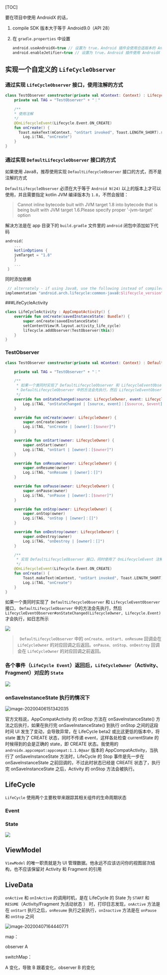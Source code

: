 

[TOC]

要在项目中使用 AndroidX 的话，

1. compile SDK 版本大于等于 Android9.0（API 28）

2. 在 `gradle.properties` 中设置

   ```groovy
   android.useAndroidX=true // 设置为 true，Android 插件会使用合适版本的 AndroidX library 代替 Support Library 库，默认是 false
   android.enableJetifier=true // 设置为 true，Android 插件使用 AndroidX 依赖重写已经存在的第三方 libraries 完成自动迁移，默认 false
   ```

## 实现一个自定义的 `LifeCycleObserver`

### 通过实现 `LifeCycleObserver` 接口，使用注解的方式

```kotlin
class TestObserver constructor(private val mContext: Context) : LifecycleObserver, {
	private val TAG = "TestObserver" + "："

	/**
 	* 使用注解
 	*/
	@OnLifecycleEvent(Lifecycle.Event.ON_CREATE)
	fun onCreate() {
  	  Toast.makeText(mContext, "onStart invoked", Toast.LENGTH_SHORT).show()
    	Log.i(TAG, "onCreate")
	}
}
```



### 通过实现 `DefaultLifecycleObserver` 接口的方式

如果使用 Java8，推荐使用实现 `DefaultLifecycleObserver` 接口的方式，而不是注解的方式

`DefaultLifecycleObserver` 必须在大于等于 `Android N(24)` 以上的版本上才可以使用，并且需要指定 kotlin JVM 编译版本为 `1.8`，不然会报错：

>  Cannot inline bytecode buit with JVM target 1.8 into bytecode that is being built with JVM target 1.6.Please specify proper '-jvm-target' option

解决方法是在 app 目录下的 `build.gradle` 文件里的 `android` 闭包中添加如下代码

```groovy
android{
	...
	kotlinOptions {
  	jvmTarget = "1.8"
	}
	...
 }
```

同时添加依赖

```groovy
 // alternately - if using Java8, use the following instead of compiler
implementation "android.arch.lifecycle:common-java8:$lifecycle_version"
```

###LifeCycleActivity

```kotlin
class LifeCycleActivity : AppCompatActivity() {
    override fun onCreate(savedInstanceState: Bundle?) {
        super.onCreate(savedInstanceState)
        setContentView(R.layout.activity_life_cycle)
        lifecycle.addObserver(TestObserver(this))
    }
}
```

### TestObserver

```kotlin
class TestObserver constructor(private val mContext: Context) : DefaultLifecycleObserver, LifecycleEventObserver {

    private val TAG = "TestObserver" + "："

    /**
     * 如果一个类同时实现了 DefaultLifecycleObserver 和 LifecycleEventObserver 接口
     * DefaultLifecycleObserver 中的方法会先执行，然后 LifecycleEventObserver#onStateChanged(LifecycleOwner, Lifecycle.Event) 才会执行
     */
    override fun onStateChanged(source: LifecycleOwner, event: Lifecycle.Event) {
        Log.i(TAG, "onStateChanged | [source, event]：[$source, $event]")
    }

    override fun onCreate(owner: LifecycleOwner) {
        super.onCreate(owner)
        Log.i(TAG, "onCreate | [owner]：[$owner]")
    }

    override fun onStart(owner: LifecycleOwner) {
        super.onStart(owner)
        Log.i(TAG, "onStart | [owner]：[$owner]")
    }

    override fun onResume(owner: LifecycleOwner) {
        super.onResume(owner)
        Log.i(TAG, "onResume | [owner]：[]")
    }

    override fun onPause(owner: LifecycleOwner) {
        super.onPause(owner)
        Log.i(TAG, "onPause | [owner]：[$owner]")
    }

    override fun onStop(owner: LifecycleOwner) {
        super.onStop(owner)
        Log.i(TAG, "onStop | [owner]：[]")
    }

    override fun onDestroy(owner: LifecycleOwner) {
        super.onDestroy(owner)
        Log.i(TAG, "onDestroy | [owner]：[]")
    }

    /**
     * 实现 DefaultLifecycleObserver 接口，同时使用了 OnLifecycleEvent 注解，则注解无效
     */
    @OnLifecycleEvent(Lifecycle.Event.ON_CREATE)
    fun onCreate() {
        Toast.makeText(mContext, "onStart invoked", Toast.LENGTH_SHORT).show()
        Log.i(TAG, "onCreate")
    }
}
```

如果一个类同时实现了` DefaultLifecycleObserver` 和 `LifecycleEventObserver` 接口， `DefaultLifecycleObserver` 中的方法会先执行，然后 `LifecycleEventObserver#onStateChanged(LifecycleOwner, Lifecycle.Event)` 才会执行，如日志所示


![](https://tva1.sinaimg.cn/large/00831rSTly1gdj8g69nzsj31kj044dj3.jpg)

> ` DefaultLifecycleObserver` 中的 `onCreate、onStart、onResume` 回调会在 `LifeCycleOwner` 的对应回调之后返回。`onPause、onStop、onDestroy` 回调会在 `LifeCycleOwner` 的对应回调之前返回。

### 各个事件（`LifeCycle Event`）返回后，`LifeCycleOwner`（Activity、Fragment）对应的 `State`

![](https://tva1.sinaimg.cn/large/00831rSTly1gdk2aqhvorj310207j78i.jpg)

### onSaveInstanceState 执行的情况下

![image-20200406151342035](https://tva1.sinaimg.cn/large/00831rSTly1gdk2gxvmkmj314d08oadt.jpg)

官方文档说，AppCompatActivity 的 onStop 方法在 onSaveInstanceState() 方法之后执行，如果在执行完 onSaveInstanceState() 到执行 onStop 之间的这段时间 UI 发生了变动，会导致异常，在 LifeCycle beta2 或比这更低的版本中，将 state 置为了 CREATE 状态，同时不传递 event，这样各处检查 currentState 的时候得到的会是正确的 state，即 CREATE 状态。我使用的 `androidx.appcompat:appcompat:1.1.0@aar` 版本的 AppCompatActivity，当执行了 onSaveInstanceState 方法时，LifeCycle 的 Stop 事件是先一步在 onSaveInstanceState 之前回调的，不过此时状态已经是 CREATE 状态了，执行完 onSaveInstanceState 之后，Activity 的 onStop 方法会被执行。

##  LifeCycle

`LifeCycle` 使用两个主要枚举来跟踪其相关组件的生命周期状态

### Event

### State

![](https://developer.android.com/images/topic/libraries/architecture/lifecycle-states.svg)



## ViewModel

`ViewModel` 的唯一职责就是为 UI 管理数据。他永远不应该访问你的视图层次结构，也不应该保留对 Activity 和 Fragment 的引用



## LiveData

`onActive` 和 `onInActive` 的调用时机，是在 LifeCycle 的 State 为 `START` 和 `RESUME`（Activity/Fragment 为活动状态 ） 时，打印日志发现，`onActive` 方法是在 `onStart` 执行之后，`onResume` 执行之前执行，`onInactive` 方法是在 `onPause` 和 `onStop` 之间

![image-20200407164440771](https://tva1.sinaimg.cn/large/00831rSTly1gdlaq0hq21j327q0acgug.jpg)



map：

observer A

switchMap：

A 变化，导致 B 跟着变化，observer B 的变化